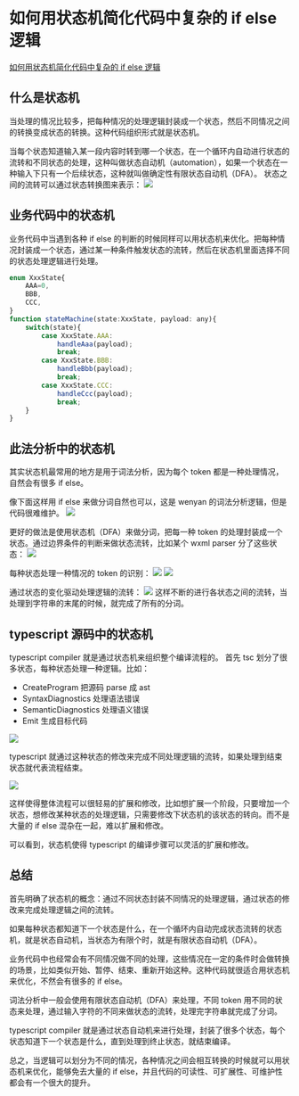 # 如何用状态机简化代码中复杂的 if else 逻辑

[如何用状态机简化代码中复杂的 if else 逻辑](https://mp.weixin.qq.com/s/dDOA5JQQz3r4a7-yPl33Bg)

## 什么是状态机

当处理的情况比较多，把每种情况的处理逻辑封装成一个状态，然后不同情况之间的转换变成状态的转换。这种代码组织形式就是状态机。

当每个状态知道输入某一段内容时转到哪一个状态，在一个循环内自动进行状态的流转和不同状态的处理，这种叫做状态自动机（automation），如果一个状态在一种输入下只有一个后续状态，这种就叫做确定性有限状态自动机（DFA）。
状态之间的流转可以通过状态转换图来表示：
![](../image/code-performance-1.png)

## 业务代码中的状态机

业务代码中当遇到各种 if else 的判断的时候同样可以用状态机来优化。把每种情况封装成一个状态，通过某一种条件触发状态的流转，然后在状态机里面选择不同的状态处理逻辑进行处理。

```javascript
enum XxxState{
    AAA=0,
    BBB,
    CCC,
}
function stateMachine(state:XxxState, payload: any){
    switch(state){
        case XxxState.AAA:
            handleAaa(payload);
            break;
        case XxxState.BBB:
            handleBbb(payload);
            break;
        case XxxState.CCC:
            handleCcc(payload);
            break;
    }
}

```

## 此法分析中的状态机

其实状态机最常用的地方是用于词法分析，因为每个 token 都是一种处理情况，自然会有很多 if else。

像下面这样用 if else 来做分词自然也可以，这是 wenyan 的词法分析逻辑，但是代码很难维护。
![](../image/code-performance-2.png)

更好的做法是使用状态机（DFA）来做分词，把每一种 token 的处理封装成一个状态。通过边界条件的判断来做状态流转，比如某个 wxml parser 分了这些状态：
![](../image/code-performance-3.png)

每种状态处理一种情况的 token 的识别：
![](../image/code-performance-4.png)
![](../image/code-performance-5.png)

通过状态的变化驱动处理逻辑的流转：
![](../image/code-performance-6.png)
这样不断的进行各状态之间的流转，当处理到字符串的末尾的时候，就完成了所有的分词。

## typescript 源码中的状态机

typescript compiler 就是通过状态机来组织整个编译流程的。
首先 tsc 划分了很多状态，每种状态处理一种逻辑。比如：

- CreateProgram 把源码 parse 成 ast
- SyntaxDiagnostics 处理语法错误
- SemanticDiagnostics 处理语义错误
- Emit 生成目标代码

![](../image/code-performance-7.png)

typescript 就通过这种状态的修改来完成不同处理逻辑的流转，如果处理到结束状态就代表流程结束。

![](../image/code-performance-8.png)

这样使得整体流程可以很轻易的扩展和修改，比如想扩展一个阶段，只要增加一个状态，想修改某种状态的处理逻辑，只需要修改下状态机的该状态的转向。而不是大量的 if else 混杂在一起，难以扩展和修改。

可以看到，状态机使得 typescript 的编译步骤可以灵活的扩展和修改。

## 总结

首先明确了状态机的概念：通过不同状态封装不同情况的处理逻辑，通过状态的修改来完成处理逻辑之间的流转。

如果每种状态都知道下一个状态是什么，在一个循环内自动完成状态流转的状态机，就是状态自动机，当状态为有限个时，就是有限状态自动机（DFA）。

业务代码中也经常会有不同情况做不同的处理，这些情况在一定的条件时会做转换的场景，比如类似开始、暂停、结束、重新开始这种。这种代码就很适合用状态机来优化，不然会有很多的 if else。

词法分析中一般会使用有限状态自动机（DFA）来处理，不同 token 用不同的状态来处理，通过输入字符的不同来做状态的流转，处理完字符串就完成了分词。

typescript compiler 就是通过状态自动机来进行处理，封装了很多个状态，每个状态知道下一个状态是什么，直到处理到终止状态，就结束编译。

总之，当逻辑可以划分为不同的情况，各种情况之间会相互转换的时候就可以用状态机来优化，能够免去大量的 if else，并且代码的可读性、可扩展性、可维护性都会有一个很大的提升。
